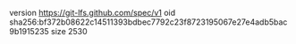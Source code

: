 version https://git-lfs.github.com/spec/v1
oid sha256:bf372b08622c14511393bdbec7792c23f8723195067e27e4adb5bac9b1915235
size 2530
